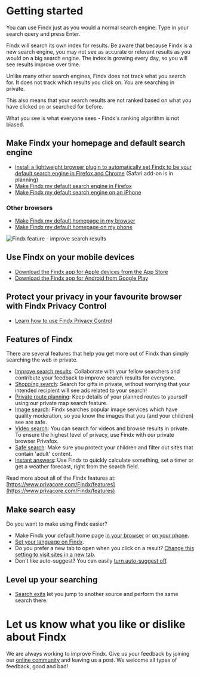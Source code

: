 # Getting started

You can use Findx just as you would a normal search engine: Type in your search query and press Enter. 

Findx will search its own index for results. Be aware that because Findx is a new search engine, you may not see as accurate or relevant results as you would on a big search engine. The index is growing every day, so you will see results improve over time. 

Unlike many other search engines, Findx does not track what you search for. It does not track which results you click on. You are searching in private.

This also means that your search results are not ranked based on what you have clicked on or searched for before. 

What you see is what everyone sees - Findx's ranking algorithm is not biased. 

## Make Findx your homepage and default search engine  
- [Install a lightweight browser plugin to automatically set Findx to be your default  search engine in Firefox and Chrome](en/browserplugin) (Safari add-on is in planning)
- [Make Findx my default search engine in Firefox](/en/gettingstarted/findxinfirefox)  
- [Make Findx my default search engine on an iPhone](/en/gettingstarted/firefox-for-ios)

### Other browsers
- [Make Findx my default homepage in my browser](/en/gettingstarted/findx-homepage)  
- [Make Findx my default homepage on my phone](/en/gettingstarted/findx-homepage-phone)

![Findx feature - improve search results](/_media/Findx_as_startpage_animation.gif)

## Use Findx on your mobile devices
- [Download the Findx app for Apple devices from the App Store](https://itunes.apple.com/us/app/findx-private-search-engine/id1289648958?mt=8)
- [Download the Findx app for Android from Google Play](https://play.google.com/store/apps/details?id=com.privacore.findx)

## Protect your privacy in your favourite browser with Findx Privacy Control
- [Learn how to use Findx Privacy Control](/en/findxapps/privacycontrol)


## Features of Findx 

There are several features that help you get more out of Findx than simply searching the web in private. 

- [Improve search results](en/improvesearch): Collaborate with your fellow searchers and contribute your feedback to improve search results for everyone.
- [Shopping search](en/features/shopping): Search for gifts in private, without worrying that your intended recipient will see ads related to your search!
- [Private route planning](en/maps): Keep details of your planned routes to yourself using our private map search feature.
- [Image search](en//image-index): Findx searches popular image services which have quality moderation, so you know the images that you (and your children) see are safe.
- [Video search](en/video): You can search for videos and browse results in private. To ensure the highest level of privacy, use Findx with our private browser Privafox.
- [Safe search](/en/settings/safesearch): Make sure you protect your children and filter out sites that contain 'adult' content. 
- [Instant answers](/en/settings/instant-answer): Use Findx to quickly calculate something, set a timer or get a weather forecast, right from the search field.

Read more about all of the Findx features at: [https://www.privacore.com/Findx/features](https://www.privacore.com/Findx/features)

## Make search easy

Do you want to make using Findx easier?

- Make Findx your default home page [in your browser](findx-homepage) or [on your phone](findx-homepage-phone).
- [Set your language on Findx](/settings/languagedetection).
- Do you prefer a new tab to open when you click on a result? [Change this setting to visit sites in a new tab](/en/settings/new-tab).
- Don't like auto-suggest? You can easily [turn auto-suggest off](/en/settings/auto-suggest).

## Level up your searching

- [Search exits](search-exits) let you jump to another source and perform the same search there.

# Let us know what you like or dislike about Findx

We are always working to improve Findx. Give us your feedback by joining our [online community](http://forum.privacore.com) and leaving us a post. We welcome all types of feedback, good and bad!

